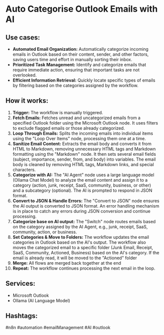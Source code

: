 # Auto Categorise Outlook Emails with AI

## Use cases:

- **Automated Email Organization:** Automatically categorize incoming emails in Outlook based on their content, sender, and other factors, saving users time and effort in manually sorting their inbox.
- **Prioritized Task Management:** Identify and categorize emails that require immediate action, ensuring that important tasks are not overlooked.
- **Efficient Information Retrieval:** Quickly locate specific types of emails by filtering based on the categories assigned by the workflow.

## How it works:

1.  **Trigger:** The workflow is manually triggered.
2.  **Fetch Emails:** Fetches unread and uncategorized emails from a specified Outlook folder using the Microsoft Outlook node. It uses filters to exclude flagged emails or those already categorized.
3.  **Loop Through Emails:** Splits the incoming emails into individual items using the "Loop Over Items" node, processing them one at a time.
4.  **Sanitize Email Content:** Extracts the email body and converts it from HTML to Markdown, removing unnecessary HTML tags and Markdown formatting using the "Markdown" node. It then sets several email fields (subject, importance, sender, from, and body) into variables. The email body is cleaned by removing HTML tags, Markdown links, and special characters.
5.  **Categorize with AI:** The "AI Agent" node uses a large language model (Ollama Chat Model) to analyze the email content and assign it to a category (action, junk, receipt, SaaS, community, business, or other) and a subcategory (optional). The AI is prompted to respond in JSON format.
6.  **Convert to JSON & Handle Errors:** The "Convert to JSON" node ensures the AI output is converted to JSON format. An error handling mechanism is in place to catch any errors during JSON conversion and continue processing.
7.  **Categorize base on AI output:** The "Switch" node routes emails based on the category assigned by the AI Agent, e.g., junk, receipt, SaaS, community, action, or business.
8.  **Set Categories & Move to Folders:** The workflow updates the email categories in Outlook based on the AI's output. The workflow also moves the categorized email to a specific folder (Junk Email, Receipt, SaaS, Community, Actioned, Business) based on the AI's category. If the email is already read, it will be moved to the "Actioned" folder
9.  **Merge:** All flows are merged back together at the end
10. **Repeat:** The workflow continues processing the next email in the loop.

## Services:

-   Microsoft Outlook
-   Ollama (AI Language Model)

## Hashtags:

#n8n #automation #emailManagement #AI #outlook
